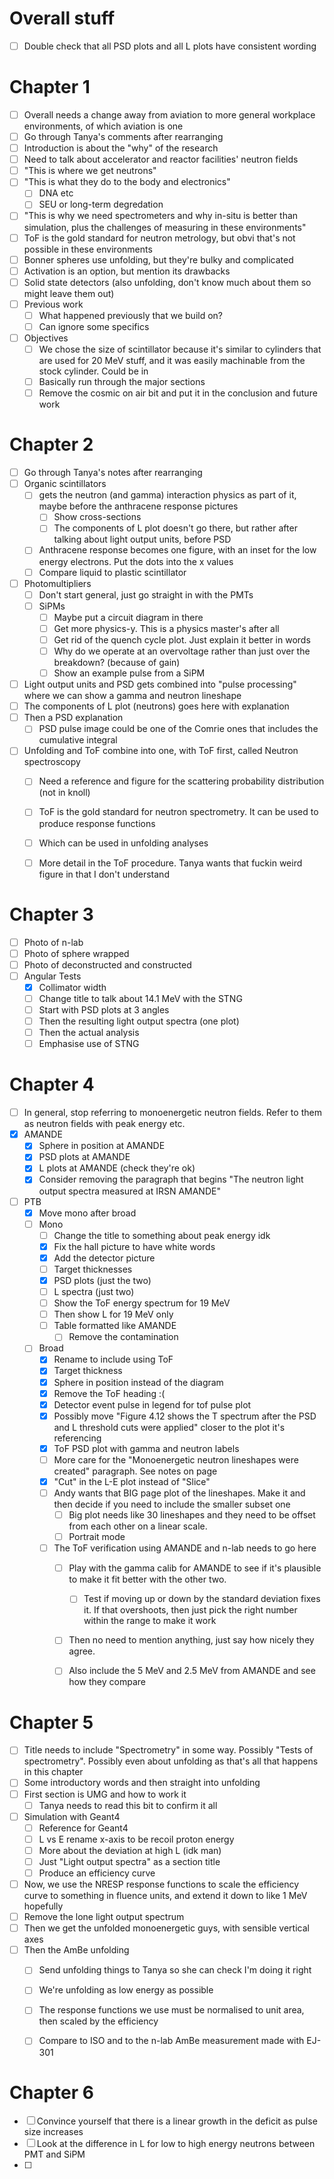# Overall stuff
- [ ] Double check that all PSD plots and all L plots have consistent wording

# Chapter 1
- [ ] Overall needs a change away from aviation to more general workplace environments, of which aviation is one
- [ ] Go through Tanya's comments after rearranging
- [ ] Introduction is about the "why" of the research
- [ ] Need to talk about accelerator and reactor facilities' neutron fields
- [ ] "This is where we get neutrons"
- [ ] "This is what they do to the body and electronics"
	- [ ] DNA etc
	- [ ] SEU or long-term degredation
- [ ] "This is why we need spectrometers and why in-situ is better than simulation, plus the challenges of measuring in these environments"
- [ ] ToF is the gold standard for neutron metrology, but obvi that's not possible in these environments
- [ ] Bonner spheres use unfolding, but they're bulky and complicated
- [ ] Activation is an option, but mention its drawbacks
- [ ] Solid state detectors (also unfolding, don't know much about them so might leave them out)
- [ ] Previous work
	- [ ] What happened previously that we build on? 
	- [ ] Can ignore some specifics 
- [ ] Objectives
	- [ ] We chose the size of scintillator because it's similar to cylinders that are used for 20 MeV stuff, and it was easily machinable from the stock cylinder. Could be in 
	- [ ] Basically run through the major sections
	- [ ] Remove the cosmic on air bit and put it in the conclusion and future work

# Chapter 2
- [ ] Go through Tanya's notes after rearranging
- [ ] Organic scintillators 
	- [ ] gets the neutron (and gamma) interaction physics as part of it, maybe before the anthracene response pictures
		- [ ] Show cross-sections
		- [ ] The components of L plot doesn't go there, but rather after talking about light output units, before PSD
	- [ ] Anthracene response becomes one figure, with an inset for the low energy electrons. Put the dots into the x values
	- [ ] Compare liquid to plastic scintillator
- [ ] Photomultipliers
	- [ ] Don't start general, just go straight in with the PMTs
	- [ ] SiPMs
		- [ ] Maybe put a circuit diagram in there
		- [ ] Get more physics-y. This is a physics master's after all
		- [ ] Get rid of the quench cycle plot. Just explain it better in words
		- [ ] Why do we operate at an overvoltage rather than just over the breakdown? (because of gain)
		- [ ] Show an example pulse from a SiPM
- [ ] Light output units and PSD gets combined into "pulse processing" where we can show a gamma and neutron lineshape
- [ ] The components of L plot (neutrons) goes here with explanation
- [ ] Then a PSD explanation
	- [ ] PSD pulse image could be one of the Comrie ones that includes the cumulative integral
- [ ] Unfolding and ToF combine into one, with ToF first, called Neutron spectroscopy
	- [ ] Need a reference and figure for the scattering probability distribution (not in knoll)
	- [ ] ToF is the gold standard for neutron spectrometry. It can be used to produce response functions
	- [ ] Which can be used in unfolding analyses
	- [ ] More detail in the ToF procedure. Tanya wants that fuckin weird figure in that I don't understand



# Chapter 3
- [ ] Photo of n-lab
- [ ] Photo of sphere wrapped
- [ ] Photo of deconstructed and constructed
- [ ] Angular Tests
	- [x] Collimator width
	- [ ] Change title to talk about 14.1 MeV with the STNG
	- [ ] Start with PSD plots at 3 angles
	- [ ] Then the resulting light output spectra (one plot)
	- [ ] Then the actual analysis
	- [ ] Emphasise use of STNG

# Chapter 4
- [ ] In general, stop referring to monoenergetic neutron fields. Refer to them as neutron fields with peak energy etc.
- [x] AMANDE
	- [x] Sphere in position at AMANDE
	- [x] PSD plots at AMANDE
	- [x] L plots at AMANDE (check they're ok)
	- [x] Consider removing the paragraph that begins "The neutron light output spectra measured at IRSN AMANDE"
- [ ] PTB
	- [x] Move mono after broad
	- [ ] Mono
		- [ ] Change the title to something about peak energy idk
		- [x] Fix the hall picture to have white words
		- [x] Add the detector picture
		- [ ] Target thicknesses 
		- [x] PSD plots (just the two)
		- [ ] L spectra (just two)
		- [ ] Show the ToF energy spectrum for 19 MeV
		- [ ] Then show L for 19 MeV only
		- [ ] Table formatted like AMANDE
			- [ ] Remove the contamination
	- [ ] Broad
		- [x] Rename to include using ToF
		- [x] Target thickness
		- [x] Sphere in position instead of the diagram
		- [x] Remove the ToF heading :(
		- [x] Detector event pulse in legend for tof pulse plot
		- [x] Possibly move "Figure 4.12 shows the T spectrum after the PSD and L threshold cuts were applied" closer to the plot it's referencing
		- [x] ToF PSD plot with gamma and neutron labels
		- [ ] More care for the "Monoenergetic neutron lineshapes were created" paragraph. See notes on page
		- [x] "Cut" in the L-E plot instead of "Slice"
		- [ ] Andy wants that BIG page plot of the lineshapes. Make it and then decide if you need to include the smaller subset one
			- [ ] Big plot needs like 30 lineshapes and they need to be offset from each other on a linear scale. 
			- [ ] Portrait mode
		- [ ] The ToF verification using AMANDE and n-lab needs to go here
			- [ ] Play with the gamma calib for AMANDE to see if it's plausible to make it fit better with the other two.
				- [ ] Test if moving up or down by the standard deviation fixes it. If that overshoots, then just pick the right number within the range to make it work
			- [ ] Then no need to mention anything, just say how nicely they agree.
			- [ ] Also include the 5 MeV and 2.5 MeV from AMANDE and see how they compare


# Chapter 5
- [ ] Title needs to include "Spectrometry" in some way. Possibly "Tests of spectrometry". Possibly even about unfolding as that's all that happens in this chapter
- [ ] Some introductory words and then straight into unfolding
- [ ] First section is UMG and how to work it
	- [ ] Tanya needs to read this bit to confirm it all
- [ ] Simulation with Geant4
	- [ ] Reference for Geant4
	- [ ] L vs E rename x-axis to be recoil proton energy
	- [ ] More about the deviation at high L (idk man)
	- [ ] Just "Light output spectra" as a section title
	- [ ] Produce an efficiency curve
- [ ] Now, we use the NRESP response functions to scale the efficiency curve to something in fluence units, and extend it down to like 1 MeV hopefully
- [ ] Remove the lone light output spectrum
- [ ] Then we get the unfolded monoenergetic guys, with sensible vertical axes
- [ ] Then the AmBe unfolding
	- [ ] Send unfolding things to Tanya so she can check I'm doing it right
	- [ ] We're unfolding as low energy as possible
	- [ ] The response functions we use must be normalised to unit area, then scaled by the efficiency
	- [ ] Compare to ISO and to the n-lab AmBe measurement made with EJ-301


# Chapter 6
- [ ] Convince yourself that there is a linear growth in the deficit as pulse size increases
- [ ] Look at the difference in L for low to high energy neutrons between PMT and SiPM
- [ ] 
